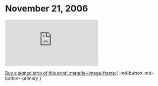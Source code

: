 # November 21, 2006

![](https://www.achewood.com/comic.php?date=11212006)

[Buy a signed strip of this print! :material-image-frame:](https://achewood-holiday-pop-up.myshopify.com/products/strip#11212006){ .md-button .md-button--primary }

